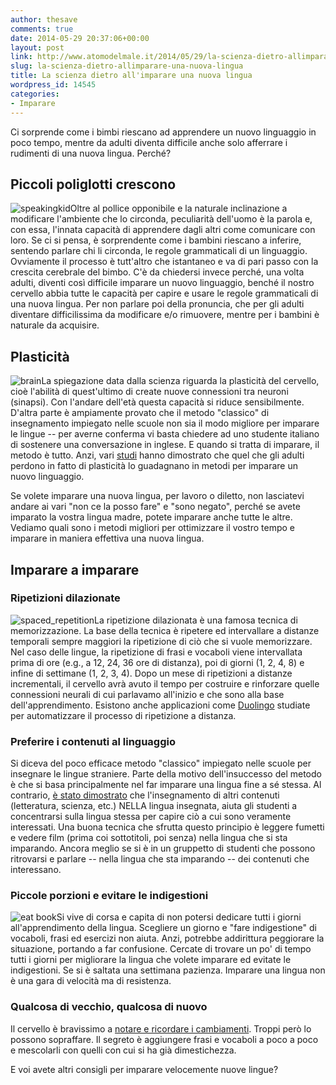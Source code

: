 ```yaml
---
author: thesave
comments: true
date: 2014-05-29 20:37:06+00:00
layout: post
link: http://www.atomodelmale.it/2014/05/29/la-scienza-dietro-allimparare-una-nuova-lingua/
slug: la-scienza-dietro-allimparare-una-nuova-lingua
title: La scienza dietro all'imparare una nuova lingua
wordpress_id: 14545
categories:
- Imparare
---
```


Ci sorprende come i bimbi riescano ad apprendere un nuovo linguaggio in poco tempo, mentre da adulti diventa difficile anche solo afferrare i rudimenti di una nuova lingua. Perché?



## Piccoli poliglotti crescono



![speakingkid](http://www.atomodelmale.it/wp-content/uploads/2014/05/speakingkid.jpeg)Oltre al pollice opponibile e la naturale inclinazione a modificare l'ambiente che lo circonda, peculiarità dell'uomo è la parola e, con essa, l'innata capacità di apprendere dagli altri come comunicare con loro.
Se ci si pensa, è sorprendente come i bambini riescano a inferire, sentendo parlare chi li circonda, le regole grammaticali di un linguaggio. Ovviamente il processo è tutt'altro che istantaneo e va di pari passo con la crescita cerebrale del bimbo.
C'è da chiedersi invece perché, una volta adulti, diventi così difficile imparare un nuovo linguaggio, benché il nostro cervello abbia tutte le capacità per capire e usare le regole grammaticali di una nuova lingua. Per non parlare poi della pronuncia, che per gli adulti diventare difficilissima da modificare e/o rimuovere, mentre per i bambini è naturale da acquisire.



## Plasticità



![brain](http://www.atomodelmale.it/wp-content/uploads/2014/05/brain-300x300.jpg)La spiegazione data dalla scienza riguarda la plasticità del cervello, cioè l'abilità di quest'ultimo di create nuove connessioni tra neuroni (sinapsi). Con l'andare dell'età questa capacità si riduce sensibilmente.
D'altra parte è ampiamente provato che il metodo "classico" di insegnamento impiegato nelle scuole non sia il modo migliore per imparare le lingue -- per averne conferma vi basta chiedere ad uno studente italiano di sostenere una conversazione in inglese.
E quando si tratta di imparare, il metodo è tutto. Anzi, vari [studi](http://www.jstor.org/discover/10.2307/3586451?uid=3737536&uid=2&uid=4&sid=21103703353521) hanno dimostrato che quel che gli adulti perdono in fatto di plasticità lo guadagnano in metodi per imparare un nuovo linguaggio.

Se volete imparare una nuova lingua, per lavoro o diletto, non lasciatevi andare ai vari "non ce la posso fare" e "sono negato", perché se avete imparato la vostra lingua madre, potete imparare anche tutte le altre. Vediamo quali sono i metodi migliori per ottimizzare il vostro tempo e imparare in maniera effettiva una nuova lingua.





## Imparare a imparare





### Ripetizioni dilazionate



![spaced_repetition](http://www.atomodelmale.it/wp-content/uploads/2014/05/spaced_repetition-300x202.png)La ripetizione dilazionata è una famosa tecnica di memorizzazione. La base della tecnica è ripetere ed intervallare a distanze temporali sempre maggiori la ripetizione di ciò che si vuole memorizzare. Nel caso delle lingue, la ripetizione di frasi e vocaboli viene intervallata prima di ore (e.g., a 12, 24, 36 ore di distanza), poi di giorni (1, 2, 4, 8) e infine di settimane (1, 2, 3, 4). Dopo un mese di ripetizioni a distanze incrementali, il cervello avrà avuto il tempo per costruire e rinforzare quelle connessioni neurali di cui parlavamo all'inizio e che sono alla base dell'apprendimento. Esistono anche applicazioni come [Duolingo](https://www.duolingo.com/it) studiate per automatizzare il processo di ripetizione a distanza.



### Preferire i contenuti al linguaggio



Si diceva del poco efficace metodo "classico" impiegato nelle scuole per insegnare le lingue straniere. Parte della motivo dell'insuccesso del metodo è che si basa principalmente nel far imparare una lingua fine a sé stessa. Al contrario, [è stato dimostrato](http://journals.cambridge.org/action/displayAbstract?fromPage=online&aid=2555804) che l'insegnamento di altri contenuti (letteratura, scienza, etc.) NELLA lingua insegnata, aiuta gli studenti a concentrarsi sulla lingua stessa per capire ciò a cui sono veramente interessati.
Una buona tecnica che sfrutta questo principio è leggere fumetti e vedere film (prima coi sottotitoli, poi senza) nella lingua che si sta imparando. Ancora meglio se si è in un gruppetto di studenti che possono ritrovarsi e parlare -- nella lingua che sta imparando -- dei contenuti che interessano.



### Piccole porzioni e evitare le indigestioni



![eat book](http://www.atomodelmale.it/wp-content/uploads/2014/05/eat-book.jpg)Si vive di corsa e capita di non potersi dedicare tutti i giorni all'apprendimento della lingua. Scegliere un giorno e "fare indigestione" di vocaboli, frasi ed esercizi non aiuta. Anzi, potrebbe addirittura peggiorare la situazione, portando a far confusione. Cercate di trovare un po' di tempo tutti i giorni per migliorare la lingua che volete imparare ed evitate le indigestioni. Se si è saltata una settimana pazienza. Imparare una lingua non è una gara di velocità ma di resistenza.



### Qualcosa di vecchio, qualcosa di nuovo



Il cervello è bravissimo a [notare e ricordare i cambiamenti](http://www.ucl.ac.uk/news/news-articles/news-releases-archive/newlearning). Troppi però lo possono sopraffare. Il segreto è aggiungere frasi e vocaboli a poco a poco e mescolarli con quelli con cui si ha già dimestichezza.

E voi avete altri consigli per imparare velocemente nuove lingue?
